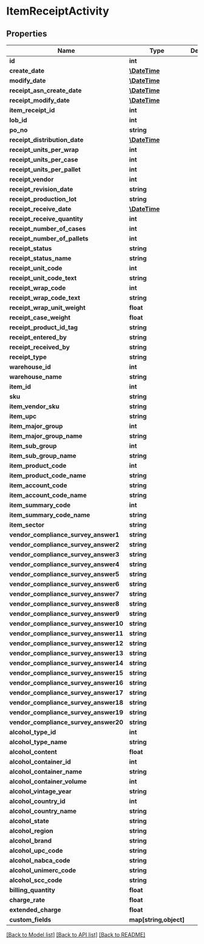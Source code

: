 # ItemReceiptActivity

## Properties
Name | Type | Description | Notes
------------ | ------------- | ------------- | -------------
**id** | **int** |  | [optional] 
**create_date** | [**\DateTime**](\DateTime.md) |  | [optional] 
**modify_date** | [**\DateTime**](\DateTime.md) |  | [optional] 
**receipt_asn_create_date** | [**\DateTime**](\DateTime.md) |  | [optional] 
**receipt_modify_date** | [**\DateTime**](\DateTime.md) |  | [optional] 
**item_receipt_id** | **int** |  | [optional] 
**lob_id** | **int** |  | 
**po_no** | **string** |  | [optional] 
**receipt_distribution_date** | [**\DateTime**](\DateTime.md) |  | [optional] 
**receipt_units_per_wrap** | **int** |  | [optional] 
**receipt_units_per_case** | **int** |  | [optional] 
**receipt_units_per_pallet** | **int** |  | [optional] 
**receipt_vendor** | **int** |  | [optional] 
**receipt_revision_date** | **string** |  | [optional] 
**receipt_production_lot** | **string** |  | [optional] 
**receipt_receive_date** | [**\DateTime**](\DateTime.md) |  | [optional] 
**receipt_receive_quantity** | **int** |  | [optional] 
**receipt_number_of_cases** | **int** |  | [optional] 
**receipt_number_of_pallets** | **int** |  | [optional] 
**receipt_status** | **string** |  | [optional] 
**receipt_status_name** | **string** |  | [optional] 
**receipt_unit_code** | **int** |  | [optional] 
**receipt_unit_code_text** | **string** |  | [optional] 
**receipt_wrap_code** | **int** |  | [optional] 
**receipt_wrap_code_text** | **string** |  | [optional] 
**receipt_wrap_unit_weight** | **float** |  | [optional] 
**receipt_case_weight** | **float** |  | [optional] 
**receipt_product_id_tag** | **string** |  | [optional] 
**receipt_entered_by** | **string** |  | [optional] 
**receipt_received_by** | **string** |  | [optional] 
**receipt_type** | **string** |  | [optional] 
**warehouse_id** | **int** |  | [optional] 
**warehouse_name** | **string** |  | [optional] 
**item_id** | **int** |  | [optional] 
**sku** | **string** |  | [optional] 
**item_vendor_sku** | **string** |  | [optional] 
**item_upc** | **string** |  | [optional] 
**item_major_group** | **int** |  | [optional] 
**item_major_group_name** | **string** |  | [optional] 
**item_sub_group** | **int** |  | [optional] 
**item_sub_group_name** | **string** |  | [optional] 
**item_product_code** | **int** |  | [optional] 
**item_product_code_name** | **string** |  | [optional] 
**item_account_code** | **string** |  | [optional] 
**item_account_code_name** | **string** |  | [optional] 
**item_summary_code** | **int** |  | [optional] 
**item_summary_code_name** | **string** |  | [optional] 
**item_sector** | **string** |  | [optional] 
**vendor_compliance_survey_answer1** | **string** |  | [optional] 
**vendor_compliance_survey_answer2** | **string** |  | [optional] 
**vendor_compliance_survey_answer3** | **string** |  | [optional] 
**vendor_compliance_survey_answer4** | **string** |  | [optional] 
**vendor_compliance_survey_answer5** | **string** |  | [optional] 
**vendor_compliance_survey_answer6** | **string** |  | [optional] 
**vendor_compliance_survey_answer7** | **string** |  | [optional] 
**vendor_compliance_survey_answer8** | **string** |  | [optional] 
**vendor_compliance_survey_answer9** | **string** |  | [optional] 
**vendor_compliance_survey_answer10** | **string** |  | [optional] 
**vendor_compliance_survey_answer11** | **string** |  | [optional] 
**vendor_compliance_survey_answer12** | **string** |  | [optional] 
**vendor_compliance_survey_answer13** | **string** |  | [optional] 
**vendor_compliance_survey_answer14** | **string** |  | [optional] 
**vendor_compliance_survey_answer15** | **string** |  | [optional] 
**vendor_compliance_survey_answer16** | **string** |  | [optional] 
**vendor_compliance_survey_answer17** | **string** |  | [optional] 
**vendor_compliance_survey_answer18** | **string** |  | [optional] 
**vendor_compliance_survey_answer19** | **string** |  | [optional] 
**vendor_compliance_survey_answer20** | **string** |  | [optional] 
**alcohol_type_id** | **int** |  | [optional] 
**alcohol_type_name** | **string** |  | [optional] 
**alcohol_content** | **float** |  | [optional] 
**alcohol_container_id** | **int** |  | [optional] 
**alcohol_container_name** | **string** |  | [optional] 
**alcohol_container_volume** | **int** |  | [optional] 
**alcohol_vintage_year** | **string** |  | [optional] 
**alcohol_country_id** | **int** |  | [optional] 
**alcohol_country_name** | **string** |  | [optional] 
**alcohol_state** | **string** |  | [optional] 
**alcohol_region** | **string** |  | [optional] 
**alcohol_brand** | **string** |  | [optional] 
**alcohol_upc_code** | **string** |  | [optional] 
**alcohol_nabca_code** | **string** |  | [optional] 
**alcohol_unimerc_code** | **string** |  | [optional] 
**alcohol_scc_code** | **string** |  | [optional] 
**billing_quantity** | **float** |  | [optional] 
**charge_rate** | **float** |  | [optional] 
**extended_charge** | **float** |  | [optional] 
**custom_fields** | **map[string,object]** |  | [optional] 

[[Back to Model list]](../README.md#documentation-for-models) [[Back to API list]](../README.md#documentation-for-api-endpoints) [[Back to README]](../README.md)


